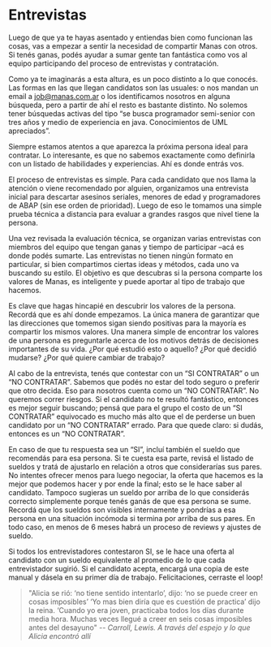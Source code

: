 # Entrevistas

Luego de que ya te hayas asentado y entiendas bien como funcionan las cosas, vas a empezar a sentir la necesidad de compartir Manas con otros. Si tenés ganas, podés ayudar a sumar gente tan fantástica como vos al equipo participando del proceso de entrevistas y contratación.

Como ya te imaginarás a esta altura, es un poco distinto a lo que conocés. Las formas en las que llegan candidatos son las usuales: o nos mandan un email a [job@manas.com.ar](mailto:job@manas.com.ar) o los identificamos nosotros en alguna búsqueda, pero a partir de ahí el resto es bastante distinto. No solemos tener búsquedas activas del tipo “se busca programador semi-senior con tres años y medio de experiencia en java. Conocimientos de UML apreciados”.

Siempre estamos atentos a que aparezca la próxima persona ideal para contratar. Lo interesante, es que no sabemos exactamente como definirla con un listado de habilidades y experiencias. Ahí es donde entrás vos.

El proceso de entrevistas es simple. Para cada candidato que nos llama la atención o viene recomendado por alguien, organizamos una entrevista inicial para descartar asesinos seriales, menores de edad y programadores de ABAP (sin ese orden de prioridad). Luego de eso le tomamos una simple prueba técnica a distancia para evaluar a grandes rasgos que nivel tiene la persona.

Una vez revisada la evaluación técnica, se organizan varias entrevistas con miembros del equipo que tengan ganas y tiempo de participar –acá es donde podés sumarte. Las entrevistas no tienen ningún formato en particular, si bien compartimos ciertas ideas y métodos, cada uno va buscando su estilo. El objetivo es que descubras si la persona comparte los valores de Manas, es inteligente y puede aportar al tipo de trabajo que hacemos.

Es clave que hagas hincapié en descubrir los valores de la persona. Recordá que es ahí donde empezamos. La única manera de garantizar que las direcciones que tomemos sigan siendo positivas para la mayoría es compartir los mismos valores. Una manera simple de encontrar los valores de una persona es preguntarle acerca de los motivos detrás de decisiones importantes de su vida. ¿Por qué estudió esto o aquello? ¿Por qué decidió mudarse? ¿Por qué quiere cambiar de trabajo?

Al cabo de la entrevista, tenés que contestar con un “SI CONTRATAR” o un “NO CONTRATAR”. Sabemos que podés no estar del todo seguro o preferir que otro decida. Eso para nosotros cuenta como un “NO CONTRATAR”. No queremos correr riesgos. Si el candidato no te resultó fantástico, entonces es mejor seguir buscando; pensá que para el grupo el costo de un “SI CONTRATAR” equivocado es mucho más alto que el de perderse un buen candidato por un “NO CONTRATAR” errado. Para que quede claro: si dudás, entonces es un “NO CONTRATAR”.

En caso de que tu respuesta sea un “SI”, incluí también el sueldo que recomendás para esa persona. Si te cuesta esa parte, revisá el listado de sueldos y tratá de ajustarlo en relación a otros que considerarías sus pares. No intentes ofrecer menos para luego negociar, la oferta que hacemos es la mejor que podemos hacer y por ende la final; esto se le hace saber al candidato. Tampoco sugieras un sueldo por arriba de lo que considerás correcto simplemente porque tenés ganás de que esa persona se sume. Recordá que los sueldos son visibles internamente y pondrías a esa persona en una situación incómoda si termina por arriba de sus pares. En todo caso, en menos de 6 meses habrá un proceso de reviews y ajustes de sueldo.

Si todos los entrevistadores contestaron SI, se le hace una oferta al candidato con un sueldo equivalente al promedio de lo que cada entrevistador sugirió. Si el candidato acepta, encargá una copia de este manual y dásela en su primer día de trabajo. Felicitaciones, cerraste el loop!

> "Alicia se rió: ‘no tiene sentido intentarlo’, dijo: ‘no se puede creer en cosas imposibles’
> ‘Yo mas bien diría que es cuestión de practica’ dijo la reina.
> ‘Cuando yo era joven, practicaba todos los días durante media hora. Muchas veces llegué a creer en seis cosas imposibles antes del desayuno"
> -- <cite>Carroll, Lewis. A través del espejo y lo que Alicia encontró allí</cite>
